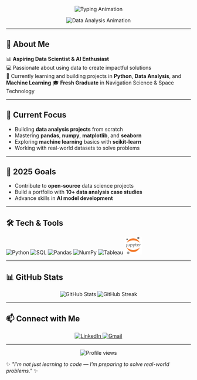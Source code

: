 

<!-- Typing SVG Header -->
<p align="center">
  <img src="https://readme-typing-svg.herokuapp.com?color=F77F00&size=28&center=true&vCenter=true&width=650&speed=80&pause=1200&lines=Hi+World!+%F0%9F%91%8B+I'm+Salma+Mostafa;Aspiring+Data+Scientist+%F0%9F%93%8A;Passionate+About+Data%0AInto+Insights;Always+Learning+%26+Ready+to+Collaborate" alt="Typing Animation" />
</p>




<!-- Data Science GIF -->
<p align="center">
  <img src="https://media.giphy.com/media/fAnzw6YK33jMwzp5wp/giphy.gif" width="500" alt="Data Analysis Animation" />
</p>

---

## 🌟 About Me
 
📊 **Aspiring Data Scientist & AI Enthusiast**  
💻 Passionate about using data to create impactful solutions  
🚀 Currently learning and building projects in **Python**, **Data Analysis**, and **Machine Learning**
🎓 **Fresh Graduate** in Navigation Science & Space Technology 

---

## 🚀 Current Focus
- Building **data analysis projects** from scratch  
- Mastering **pandas**, **numpy**, **matplotlib**, and **seaborn**  
- Exploring **machine learning** basics with **scikit-learn**  
- Working with real-world datasets to solve problems

---

## 🎯 2025 Goals
- Contribute to **open-source** data science projects  
- Build a portfolio with **10+ data analysis case studies**  
- Advance skills in **AI model development**

---


## 🛠 Tech & Tools
<p>
  <img src="https://img.icons8.com/color/48/python.png" alt="Python"/>
  <img src="https://img.icons8.com/ios-filled/50/sql.png" alt="SQL"/>
  <img src="https://img.icons8.com/color/48/pandas.png" alt="Pandas"/>
  <img src="https://img.icons8.com/color/48/numpy.png" alt="NumPy"/>
  <img src="https://img.icons8.com/color/48/tableau-software.png" alt="Tableau"/>
  <img src="https://raw.githubusercontent.com/github/explore/main/topics/jupyter-notebook/jupyter-notebook.png" width="48" alt="Jupyter Notebook"/>
</p>

---

## 📊 GitHub Stats
<p align="center">
  <img src="https://github-readme-stats.vercel.app/api?username=SalmaMostafa&show_icons=true&theme=tokyonight" alt="GitHub Stats" />
  <img src="https://github-readme-streak-stats.herokuapp.com/?user=SalmaMostafa&theme=tokyonight" alt="GitHub Streak" />
</p>

---

## 📫 Connect with Me
<p align="center">
  <a href="https://www.linkedin.com/in/salma-mostafa2001/" target="_blank">
    <img src="https://img.icons8.com/fluency/48/linkedin.png" alt="LinkedIn"/>
  </a>
  <a href="mailto:salma2024mostafa@gmail.com">
    <img src="https://img.icons8.com/fluency/48/gmail-new.png" alt="Gmail"/>
  </a>
  
</p>

---

<p align="center">
  <img src="https://komarev.com/ghpvc/?username=SalmaMostafa&style=flat-square&color=orange" alt="Profile views"/>
</p>

✨ *"I’m not just learning to code — I’m preparing to solve real-world problems."* ✨
